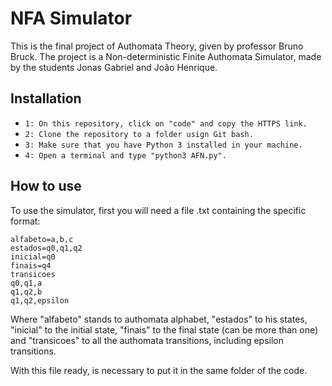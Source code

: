 # NFA Simulator
This is the final project of Authomata Theory, given by professor Bruno Bruck. The project is a Non-deterministic Finite Authomata Simulator, made by the students Jonas Gabriel and João Henrique.

## Installation
- `1: On this repository, click on "code" and copy the HTTPS link.`
- `2: Clone the repository to a folder usign Git bash.`
- `3: Make sure that you have Python 3 installed in your machine.`
- `4: Open a terminal and type "python3 AFN.py".`

## How to use
To use the simulator, first you will need a file .txt containing the specific format:

  `alfabeto=a,b,c`\
  `estados=q0,q1,q2`\
  `inicial=q0`\
  `finais=q4`\
  `transicoes`\
  `q0,q1,a`\
  `q1,q2,b`\
  `q1,q2,epsilon`
   
Where "alfabeto" stands to authomata alphabet, "estados" to his states, "inicial" to the initial state, "finais" to the final state (can be more than one) and "transicoes" to all the authomata transitions, including epsilon transitions.

With this file ready, is necessary to put it in the same folder of the code.
